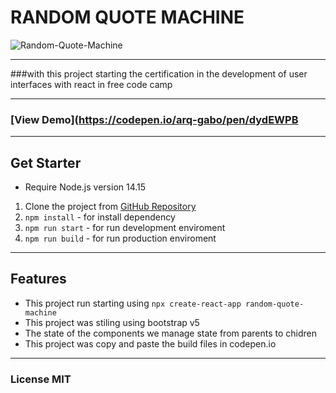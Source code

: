 # RANDOM QUOTE MACHINE

![Random-Quote-Machine](https://res.cloudinary.com/dulwtefos/image/upload/v1661700416/fcc-react-project/ramdonQuote_pbuxi7.jpg)

---

###with this project starting the certification in the development of user interfaces with react in free code camp

---

### [View Demo](https://codepen.io/arq-gabo/pen/dydEWPB

---

## Get Starter

- Require Node.js version 14.15

1. Clone the project from [GitHub Repository](https://github.com/arq-gabo/random-quote-machine)
2. `npm install` - for install dependency
3. `npm run start` - for run development enviroment
4. `npm run build` - for run production enviroment

---

## Features

- This project run starting using `npx create-react-app random-quote-machine`
- This project was stiling using bootstrap v5
- The state of the components we manage state from parents to chidren
- This project was copy and paste the build files in codepen.io

---

### License MIT

